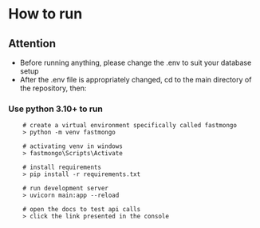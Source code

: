 # How to run

## Attention
* Before running anything, please change the .env to suit your database setup
* After the .env file is appropriately changed, cd to the main directory of the repository, then:

### Use python 3.10+ to run
```
    # create a virtual environment specifically called fastmongo
    > python -m venv fastmongo

    # activating venv in windows
    > fastmongo\Scripts\Activate

    # install requirements
    > pip install -r requirements.txt

    # run development server
    > uvicorn main:app --reload

    # open the docs to test api calls
    > click the link presented in the console
```
